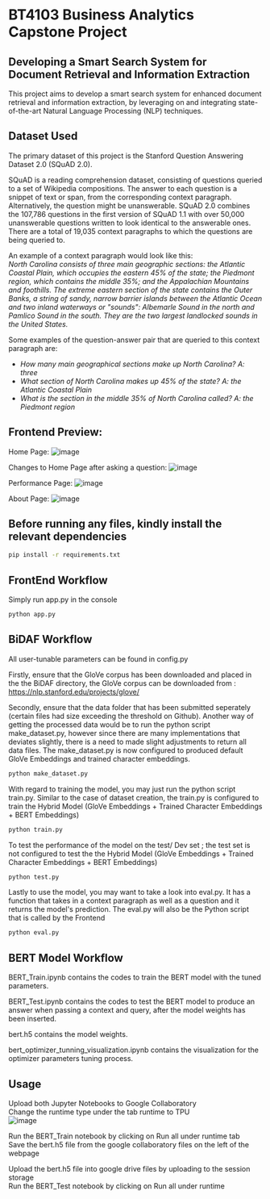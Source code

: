 # BT4103 Business Analytics Capstone Project
## Developing a Smart Search System for Document Retrieval and Information Extraction

This project aims to develop a smart search system for enhanced document retrieval and information extraction, by leveraging on and integrating state-of-the-art Natural Language Processing (NLP) techniques.


## Dataset Used

The primary dataset of this project is the Stanford Question Answering Dataset 2.0 (SQuAD 2.0). <br>

SQuAD is a reading comprehension dataset, consisting of questions queried to a set of Wikipedia compositions. The answer to each question is a snippet of text or span, from the corresponding context paragraph. Alternatively, the question might be unanswerable. SQuAD 2.0 combines the 107,786 questions in the first version of SQuAD 1.1 with over 50,000 unanswerable questions written to look identical to the answerable ones. There are a total of 19,035 context paragraphs to which the questions are being queried to.

An example of a context paragraph would look like this: <br>
*North Carolina consists of three main geographic sections: the Atlantic Coastal Plain, which occupies the eastern 45% of the state; the Piedmont region, which contains the middle 35%; and the Appalachian Mountains and foothills. The extreme eastern section of the state contains the Outer Banks, a string of sandy, narrow barrier islands between the Atlantic Ocean and two inland waterways or "sounds": Albemarle Sound in the north and Pamlico Sound in the south. They are the two largest landlocked sounds in the United States.*

Some examples of the question-answer pair that are queried to this context paragraph are:
- *How many main geographical sections make up North Carolina? A: three*
- *What section of North Carolina makes up 45% of the state? A: the Atlantic Coastal Plain*
- *What is the section in the middle 35% of North Carolina called? A: the Piedmont region*

## Frontend Preview:
Home Page:
![image](https://user-images.githubusercontent.com/51269684/114511173-25d34000-9c6a-11eb-9abc-fec36f4db48b.png)

Changes to Home Page after asking a question:
![image](https://user-images.githubusercontent.com/51269684/114511213-34215c00-9c6a-11eb-86a5-d0991507aa09.png)

Performance Page:
![image](https://user-images.githubusercontent.com/51269684/114511622-b7db4880-9c6a-11eb-8815-c3c698ad9fb9.png)

About Page:
![image](https://user-images.githubusercontent.com/51269684/114511237-3be10080-9c6a-11eb-9832-ca8c64fb68c0.png)

## Before running any files, kindly install the relevant dependencies
```bash
pip install -r requirements.txt
```


## FrontEnd Workflow

Simply run app.py in the console
```bash
python app.py
```

## BiDAF Workflow

All user-tunable parameters can be found in config.py

Firstly, ensure that the GloVe corpus has been downloaded and placed in the the BiDAF directory, the GloVe corpus can be downloaded from : https://nlp.stanford.edu/projects/glove/

Secondly, ensure that the data folder that has been submitted seperately (certain files had size exceeding the threshold on Github). Another way of getting the processed data would be to run the python script make_dataset.py, however since there are many implementations that deviates slightly, there is a need to made slight adjustments to return all data files. The make_dataset.py is now configured to produced default GloVe Embeddings and trained character embeddings.

```bash
python make_dataset.py
```

With regard to training the model, you may just run the python script train.py. Similar to the case of dataset creation, the train.py is configured to train the Hybrid Model (GloVe Embeddings + Trained Character Embeddings + BERT Embeddings)
```bash
python train.py
```

To test the performance of the model on the test/ Dev set ; the test set is not configured to test the the Hybrid Model (GloVe Embeddings + Trained Character Embeddings + BERT Embeddings)
```bash
python test.py
```

Lastly to use the model, you may want to take a look into eval.py. It has a function that takes in a context paragraph as well as a question and it returns the model's prediction. The eval.py will also be the Python script that is called by the Frontend
```bash
python eval.py
```


## BERT Model Workflow

BERT_Train.ipynb contains the codes to train the BERT model with the tuned parameters. <br />

BERT_Test.ipynb contains the codes to test the BERT model to produce an answer when passing a context and query, after the model weights has been inserted. <br />

bert.h5 contains the model weights. <br />

bert_optimizer_tunning_visualization.ipynb contains the visualization for the optimizer parameters tuning process. <br />

## Usage
Upload both Jupyter Notebooks to Google Collaboratory <br />
Change the runtime type under the tab runtime to TPU <br />
![image](https://user-images.githubusercontent.com/70834772/114512914-31276b00-9c6c-11eb-96b4-4b63b8be2d41.png)


Run the BERT_Train notebook by clicking on Run all under runtime tab<br />
Save the bert.h5 file from the google collaboratory files on the left of the webpage<br />

Upload the bert.h5 file into google drive files by uploading to the session storage<br />
Run the BERT_Test notebook by clicking on Run all under runtime<br />
